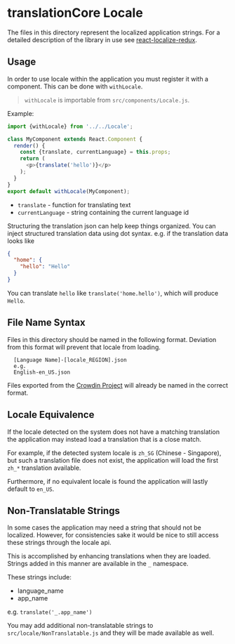 # translationCore Locale

The files in this directory represent the localized application strings.
For a detailed description of the library in use see [react-localize-redux](https://ryandrewjohnson.github.io/react-localize-redux/).

## Usage

In order to use locale within the application you must register it with a component.
This can be done with `withLocale`.

> `withLocale` is importable from `src/components/Locale.js`.

Example:

```javascript 1.7
import {withLocale} from '../../Locale';

class MyComponent extends React.Component {
  render() {
    const {translate, currentLanguage} = this.props;
    return (
      <p>{translate('hello')}</p>
    );
  }
}
export default withLocale(MyComponent);
```

* `translate` - function for translating text
* `currentLanguage` - string containing the current language id

Structuring the translation json can help keep things organized.
You can inject structured translation data using dot syntax.
e.g. if the translation data looks like

```json
{
  "home": {
    "hello": "Hello"
  }
}
```
You can translate `hello` like `translate('home.hello')`, which will produce `Hello`.


## File Name Syntax

Files in this directory should be named in the following format.
Deviation from this format will prevent that locale from loading.

```text
  [Language Name]-[locale_REGION].json
  e.g.
  English-en_US.json
```

Files exported from the [Crowdin Project](https://crowdin.com/project/translationcore/)
will already be named in the correct format.

## Locale Equivalence

If the locale detected on the system does not have a matching translation the application may
instead load a translation that is a close match.

For example, if the detected system locale is `zh_SG` (Chinese - Singapore),
but such a translation file does not exist, the application will load the first `zh_*` translation available.

Furthermore, if no equivalent locale is found the application will lastly default to `en_US`.

## Non-Translatable Strings

In some cases the application may need a string that should not be localized.
However, for consistencies sake it would be nice to still access these strings through the locale api.

This is accomplished by enhancing translations when they are loaded.
Strings added in this manner are available in the `_` namespace.

These strings include:

* language_name
* app_name

 e.g. `translate('_.app_name')`

You may add additional non-translatable strings to `src/locale/NonTranslatable.js`
and they will be made available as well.
